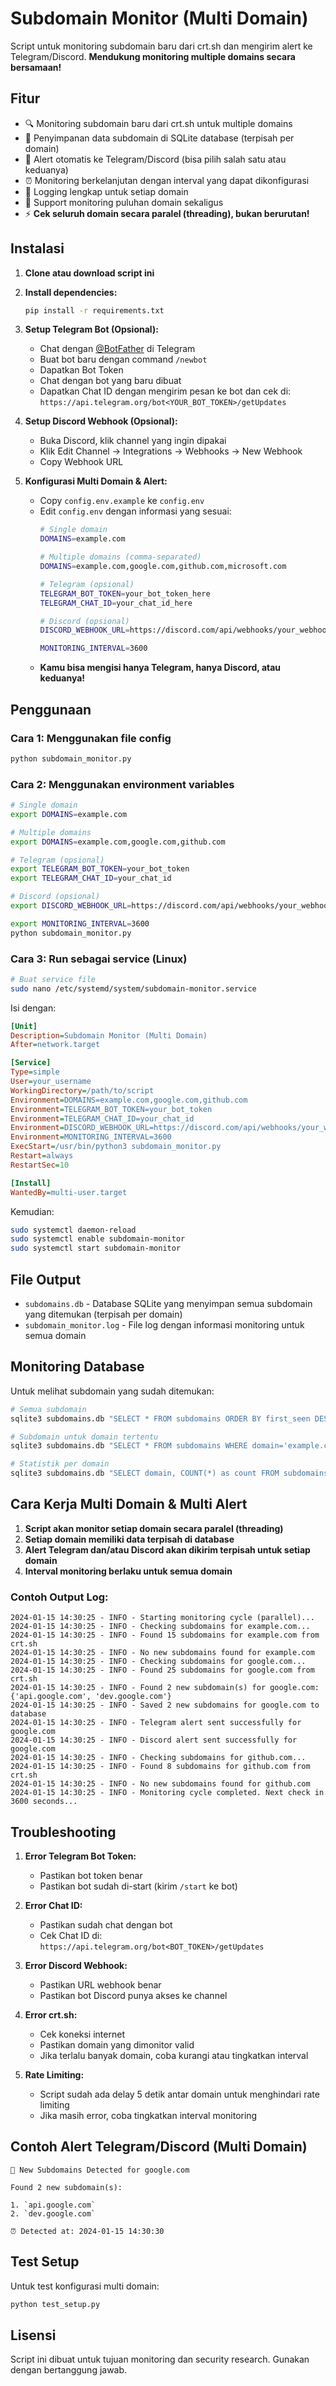 # Subdomain Monitor (Multi Domain)

Script untuk monitoring subdomain baru dari crt.sh dan mengirim alert ke Telegram/Discord.
**Mendukung monitoring multiple domains secara bersamaan!**

## Fitur

- 🔍 Monitoring subdomain baru dari crt.sh untuk multiple domains
- 💾 Penyimpanan data subdomain di SQLite database (terpisah per domain)
- 📱 Alert otomatis ke Telegram/Discord (bisa pilih salah satu atau keduanya)
- ⏰ Monitoring berkelanjutan dengan interval yang dapat dikonfigurasi
- 📝 Logging lengkap untuk setiap domain
- 🚀 Support monitoring puluhan domain sekaligus
- ⚡ **Cek seluruh domain secara paralel (threading), bukan berurutan!**

## Instalasi

1. **Clone atau download script ini**

2. **Install dependencies:**
   ```bash
   pip install -r requirements.txt
   ```

3. **Setup Telegram Bot (Opsional):**
   - Chat dengan [@BotFather](https://t.me/BotFather) di Telegram
   - Buat bot baru dengan command `/newbot`
   - Dapatkan Bot Token
   - Chat dengan bot yang baru dibuat
   - Dapatkan Chat ID dengan mengirim pesan ke bot dan cek di: `https://api.telegram.org/bot<YOUR_BOT_TOKEN>/getUpdates`

4. **Setup Discord Webhook (Opsional):**
   - Buka Discord, klik channel yang ingin dipakai
   - Klik Edit Channel → Integrations → Webhooks → New Webhook
   - Copy Webhook URL

5. **Konfigurasi Multi Domain & Alert:**
   - Copy `config.env.example` ke `config.env`
   - Edit `config.env` dengan informasi yang sesuai:
     ```bash
     # Single domain
     DOMAINS=example.com
     
     # Multiple domains (comma-separated)
     DOMAINS=example.com,google.com,github.com,microsoft.com
     
     # Telegram (opsional)
     TELEGRAM_BOT_TOKEN=your_bot_token_here
     TELEGRAM_CHAT_ID=your_chat_id_here
     
     # Discord (opsional)
     DISCORD_WEBHOOK_URL=https://discord.com/api/webhooks/your_webhook_url_here
     
     MONITORING_INTERVAL=3600
     ```
   - **Kamu bisa mengisi hanya Telegram, hanya Discord, atau keduanya!**

## Penggunaan

### Cara 1: Menggunakan file config
```bash
python subdomain_monitor.py
```

### Cara 2: Menggunakan environment variables
```bash
# Single domain
export DOMAINS=example.com

# Multiple domains
export DOMAINS=example.com,google.com,github.com

# Telegram (opsional)
export TELEGRAM_BOT_TOKEN=your_bot_token
export TELEGRAM_CHAT_ID=your_chat_id

# Discord (opsional)
export DISCORD_WEBHOOK_URL=https://discord.com/api/webhooks/your_webhook_url_here

export MONITORING_INTERVAL=3600
python subdomain_monitor.py
```

### Cara 3: Run sebagai service (Linux)
```bash
# Buat service file
sudo nano /etc/systemd/system/subdomain-monitor.service
```

Isi dengan:
```ini
[Unit]
Description=Subdomain Monitor (Multi Domain)
After=network.target

[Service]
Type=simple
User=your_username
WorkingDirectory=/path/to/script
Environment=DOMAINS=example.com,google.com,github.com
Environment=TELEGRAM_BOT_TOKEN=your_bot_token
Environment=TELEGRAM_CHAT_ID=your_chat_id
Environment=DISCORD_WEBHOOK_URL=https://discord.com/api/webhooks/your_webhook_url_here
Environment=MONITORING_INTERVAL=3600
ExecStart=/usr/bin/python3 subdomain_monitor.py
Restart=always
RestartSec=10

[Install]
WantedBy=multi-user.target
```

Kemudian:
```bash
sudo systemctl daemon-reload
sudo systemctl enable subdomain-monitor
sudo systemctl start subdomain-monitor
```

## File Output

- `subdomains.db` - Database SQLite yang menyimpan semua subdomain yang ditemukan (terpisah per domain)
- `subdomain_monitor.log` - File log dengan informasi monitoring untuk semua domain

## Monitoring Database

Untuk melihat subdomain yang sudah ditemukan:
```bash
# Semua subdomain
sqlite3 subdomains.db "SELECT * FROM subdomains ORDER BY first_seen DESC;"

# Subdomain untuk domain tertentu
sqlite3 subdomains.db "SELECT * FROM subdomains WHERE domain='example.com' ORDER BY first_seen DESC;"

# Statistik per domain
sqlite3 subdomains.db "SELECT domain, COUNT(*) as count FROM subdomains GROUP BY domain;"
```

## Cara Kerja Multi Domain & Multi Alert

1. **Script akan monitor setiap domain secara paralel (threading)**
2. **Setiap domain memiliki data terpisah di database**
3. **Alert Telegram dan/atau Discord akan dikirim terpisah untuk setiap domain**
4. **Interval monitoring berlaku untuk semua domain**

### Contoh Output Log:
```
2024-01-15 14:30:25 - INFO - Starting monitoring cycle (parallel)...
2024-01-15 14:30:25 - INFO - Checking subdomains for example.com...
2024-01-15 14:30:25 - INFO - Found 15 subdomains for example.com from crt.sh
2024-01-15 14:30:25 - INFO - No new subdomains found for example.com
2024-01-15 14:30:25 - INFO - Checking subdomains for google.com...
2024-01-15 14:30:25 - INFO - Found 25 subdomains for google.com from crt.sh
2024-01-15 14:30:25 - INFO - Found 2 new subdomain(s) for google.com: {'api.google.com', 'dev.google.com'}
2024-01-15 14:30:25 - INFO - Saved 2 new subdomains for google.com to database
2024-01-15 14:30:25 - INFO - Telegram alert sent successfully for google.com
2024-01-15 14:30:25 - INFO - Discord alert sent successfully for google.com
2024-01-15 14:30:25 - INFO - Checking subdomains for github.com...
2024-01-15 14:30:25 - INFO - Found 8 subdomains for github.com from crt.sh
2024-01-15 14:30:25 - INFO - No new subdomains found for github.com
2024-01-15 14:30:25 - INFO - Monitoring cycle completed. Next check in 3600 seconds...
```

## Troubleshooting

1. **Error Telegram Bot Token:**
   - Pastikan bot token benar
   - Pastikan bot sudah di-start (kirim `/start` ke bot)

2. **Error Chat ID:**
   - Pastikan sudah chat dengan bot
   - Cek Chat ID di: `https://api.telegram.org/bot<BOT_TOKEN>/getUpdates`

3. **Error Discord Webhook:**
   - Pastikan URL webhook benar
   - Pastikan bot Discord punya akses ke channel

4. **Error crt.sh:**
   - Cek koneksi internet
   - Pastikan domain yang dimonitor valid
   - Jika terlalu banyak domain, coba kurangi atau tingkatkan interval

5. **Rate Limiting:**
   - Script sudah ada delay 5 detik antar domain untuk menghindari rate limiting
   - Jika masih error, coba tingkatkan interval monitoring

## Contoh Alert Telegram/Discord (Multi Domain)

```
🚨 New Subdomains Detected for google.com

Found 2 new subdomain(s):

1. `api.google.com`
2. `dev.google.com`

⏰ Detected at: 2024-01-15 14:30:30
```

## Test Setup

Untuk test konfigurasi multi domain:
```bash
python test_setup.py
```

## Lisensi

Script ini dibuat untuk tujuan monitoring dan security research. Gunakan dengan bertanggung jawab. 
